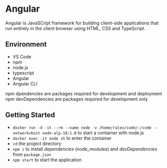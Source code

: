 # Angular

Angular is JavaSCript framework for building client-side applications that run entirely in the client browser using HTML, CSS and TypeScript.

## Environment

- VS Code
- npm
- node.js
- typescript
- Angular
- Angular CLI

npm dpendencies are packages required for development and deployment
npm devDependencies are packages required for development only

## Getting Started

- `docker run -d -it --rm --name node -v /home/ralex/code/:/code --network=host node-alp-18:1.0` to start a container with node.js
- `docker exec -it node sh` to enter the container
- `cd` the project directory
- `npm i` to install *dependencies* (node_modules) and *devDependencies* from `package.json`
- `npm start` to start the application

